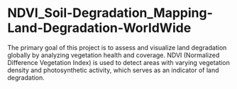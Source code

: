 # NDVI_Soil-Degradation_Mapping-Land-Degradation-WorldWide
The primary goal of this project is to assess and visualize land degradation globally by analyzing vegetation health and coverage. NDVI (Normalized Difference Vegetation Index) is used to detect areas with varying vegetation density and photosynthetic activity, which serves as an indicator of land degradation.
 
